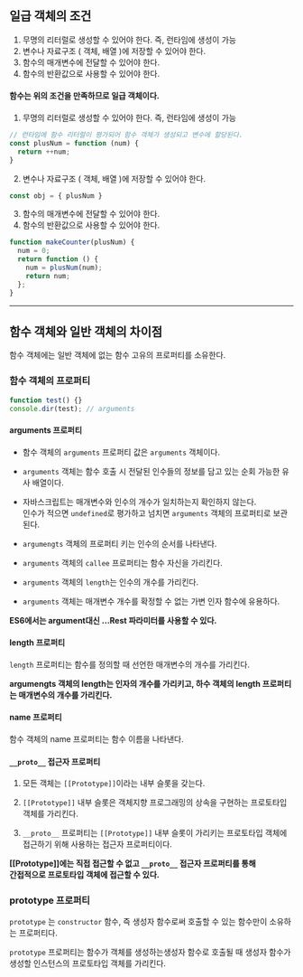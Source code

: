 ## 일급 객체의 조건
1. 무명의 리터럴로 생성할 수 있어야 한다. 즉, 런타임에 생성이 가능
2. 변수나 자료구조 ( 객체, 배열 )에 저장할 수 있어야 한다.
3. 함수의 매개변수에 전달할 수 있어야 한다.
4. 함수의 반환값으로 사용할 수 있어야 한다.

#### 함수는 위의 조건을 만족하므로 일급 객체이다.
1. 무명의 리터럴로 생성할 수 있어야 한다. 즉, 런타임에 생성이 가능
```js
// 런타임에 함수 리터럴이 평가되어 함수 객체가 생성되고 변수에 할당된다.
const plusNum = function (num) { 
  return ++num;
}
```
2. 변수나 자료구조 ( 객체, 배열 )에 저장할 수 있어야 한다.
```js
const obj = { plusNum }
```
3. 함수의 매개변수에 전달할 수 있어야 한다.
4. 함수의 반환값으로 사용할 수 있어야 한다.
```js
function makeCounter(plusNum) {
  num = 0;
  return function () {
    num = plusNum(num);
    return num;
  };
}
```
---
## 함수 객체와 일반 객체의 차이점
함수 객체에는 일반 객체에 없는 함수 고유의 프로퍼티를 소유한다.

### 함수 객체의 프로퍼티
```js
function test() {}
console.dir(test); // arguments
```
#### arguments 프로퍼티
- 함수 객체의 `arguments` 프로퍼티 값은 `arguments` 객체이다.

- `arguments` 객체는 함수 호출 시 전달된 인수들의 정보를 담고 있는 순회 가능한 유사 배열이다.
- 자바스크립트는 매개변수와 인수의 개수가 일치하는지 확인하지 않는다.  
인수가 적으면 `undefined`로 평가하고 넘치면 `arguments` 객체의 프로퍼티로 보관된다.
- `argumengts` 객체의 프로퍼티 키는 인수의 순서를 나타낸다.
- `arguments` 객체의 `callee` 프로퍼티는 함수 자신을 가리킨다.
- `arguments` 객체의 `length`는 인수의 개수를 가리킨다.
- `arguments` 객체는 매개변수 개수를 확정할 수 없는 가변 인자 함수에 유용하다.

**ES6에서는 argument대신 ...Rest 파라미터를 사용할 수 있다.**

#### length 프로퍼티
`length` 프로퍼티는 함수를 정의할 때 선언한 매개변수의 개수를 가리킨다.

**argumengts 객체의 length는 인자의 개수를 가리키고, 
하수 객체의 length 프로퍼티는 매개변수의 개수를 가리킨다.**

#### name 프로퍼티
함수 객체의 name 프로퍼티는 함수 이름을 나타낸다.

#### `__proto__` 접근자 프로퍼티
1. 모든 객체는 `[[Prototype]]`이라는 내부 슬롯을 갖는다. 
1. `[[Prototype]]` 내부 슬롯은 객체지향 프로그래밍의 상속을 구현하는 프로토타입 객체를 가리킨다.

1. `__proto__` 프로퍼티는 `[[Prototype]]` 내부 슬롯이 가리키는 프로토타입 객체에 접근하기 위해 사용하는 접근자 프로퍼티이다.

**[[Prototype]]에는 직접 접근할 수 없고 `__proto__` 접근자 프로퍼티를 통해   
간접적으로 프로토타입 객체에 접근할 수 있다.**

### prototype 프로퍼티
`prototype` 는 `constructor` 함수, 즉 생성자 함수로써 호출할 수 있는 함수만이 소유하는 프로퍼티다.

`prototype` 프로퍼티는 함수가 객체를 생성하는생성자 함수로 호출될 때
생성자 함수가 생성할 인스턴스의 프로토타입 객체를 가리킨다.

